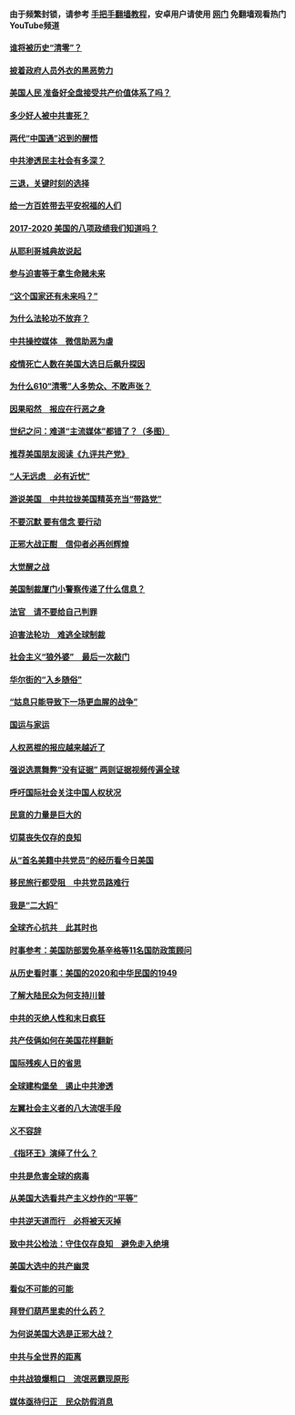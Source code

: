 #### 由于频繁封锁，请参考 [手把手翻墙教程](https://github.com/gfw-breaker/guides/wiki/)，安卓用户请使用 [网门](https://github.com/gfw-breaker/nogfw/blob/master/dl.md?t=01190500) 免翻墙观看热门YouTube频道 

#### [谁将被历史“清零”？](../pages/73/417485.md?t=01190500) 

#### [披着政府人员外衣的黑恶势力](../pages/73/417442.md?t=01190500) 

#### [美国人民 准备好全盘接受共产价值体系了吗？](../pages/73/417491.md?t=01190500) 

#### [多少好人被中共害死？](../pages/73/417144.md?t=01190500) 

#### [两代“中国通”迟到的醒悟](../pages/73/417064.md?t=01190500) 

#### [中共渗透民主社会有多深？](../pages/73/417063.md?t=01190500) 

#### [三退，关键时刻的选择](../pages/73/416969.md?t=01190500) 

#### [给一方百姓带去平安祝福的人们](../pages/73/416941.md?t=01190500) 

#### [2017-2020  美国的八项政绩我们知道吗？](../pages/73/416968.md?t=01190500) 

#### [从耶利哥城典故说起](../pages/73/416892.md?t=01190500) 

#### [参与迫害等于拿生命赌未来](../pages/73/416856.md?t=01190500) 

#### [“这个国家还有未来吗？”](../pages/73/416852.md?t=01190500) 

#### [为什么法轮功不放弃？](../pages/73/416864.md?t=01190500) 

#### [中共操控媒体　微信助恶为虐](../pages/73/416724.md?t=01190500) 

#### [疫情死亡人数在美国大选日后飙升探因](../pages/73/416606.md?t=01190500) 

#### [为什么610“清零”人多势众、不敢声张？](../pages/73/416632.md?t=01190500) 

#### [因果昭然　报应在行恶之身](../pages/73/416582.md?t=01190500) 

#### [世纪之问：难道“主流媒体”都错了？（多图）](../pages/73/416571.md?t=01190500) 

#### [推荐美国朋友阅读《九评共产党》](../pages/73/416510.md?t=01190500) 

#### [“人无远虑　必有近忧”](../pages/73/416513.md?t=01190500) 

#### [游说美国　中共拉拢美国精英充当“带路党”](../pages/73/416529.md?t=01190500) 

#### [不要沉默 要有信念 要行动](../pages/73/416457.md?t=01190500) 

#### [正邪大战正酣　信仰者必再创辉煌](../pages/73/416433.md?t=01190500) 

#### [大觉醒之战](../pages/73/416456.md?t=01190500) 

#### [美国制裁厦门小警察传递了什么信息？](../pages/73/416432.md?t=01190500) 

#### [法官　请不要给自己判罪](../pages/73/416379.md?t=01190500) 

#### [迫害法轮功　难逃全球制裁](../pages/73/416380.md?t=01190500) 

#### [社会主义“狼外婆”　最后一次敲门](../pages/73/416394.md?t=01190500) 

#### [华尔街的“入乡随俗”](../pages/73/416395.md?t=01190500) 

#### [“姑息只能导致下一场更血腥的战争”](../pages/73/416223.md?t=01190500) 

#### [国运与家运](../pages/73/416224.md?t=01190500) 

#### [人权恶棍的报应越来越近了](../pages/73/416276.md?t=01190500) 

#### [强说选票舞弊“没有证据” 两则证据视频传遍全球](../pages/73/416227.md?t=01190500) 

#### [呼吁国际社会关注中国人权状况](../pages/73/416135.md?t=01190500) 

#### [民意的力量是巨大的](../pages/73/416222.md?t=01190500) 

#### [切莫丧失仅存的良知](../pages/73/416134.md?t=01190500) 

#### [从“首名美籍中共党员”的经历看今日美国](../pages/73/416114.md?t=01190500) 

#### [移民旅行都受阻　中共党员路难行](../pages/73/416033.md?t=01190500) 

#### [我是“二大妈”](../pages/73/415529.md?t=01190500) 

#### [全球齐心抗共　此其时也](../pages/73/415989.md?t=01190500) 

#### [时事参考：美国防部罢免基辛格等11名国防政策顾问](../pages/73/415970.md?t=01190500) 

#### [从历史看时事：美国的2020和中华民国的1949](../pages/73/415949.md?t=01190500) 

#### [了解大陆民众为何支持川普](../pages/73/415950.md?t=01190500) 

#### [中共的灭绝人性和末日疯狂](../pages/73/415944.md?t=01190500) 

#### [共产伎俩如何在美国花样翻新](../pages/73/415908.md?t=01190500) 

#### [国际残疾人日的省思](../pages/73/415849.md?t=01190500) 

#### [全球建构堡垒　遏止中共渗透](../pages/73/415850.md?t=01190500) 

#### [左翼社会主义者的八大流氓手段](../pages/73/415802.md?t=01190500) 

#### [义不容辞](../pages/73/415807.md?t=01190500) 

#### [《指环王》演绎了什么？](../pages/73/415739.md?t=01190500) 

#### [中共是危害全球的病毒](../pages/73/415569.md?t=01190500) 

#### [从美国大选看共产主义炒作的“平等”](../pages/73/415654.md?t=01190500) 

#### [中共逆天道而行　必将被天灭掉](../pages/73/415626.md?t=01190500) 

#### [致中共公检法：守住仅存良知　避免走入绝境](../pages/73/415627.md?t=01190500) 

#### [美国大选中的共产幽灵](../pages/73/415618.md?t=01190500) 

#### [看似不可能的可能](../pages/73/415619.md?t=01190500) 

#### [拜登们葫芦里卖的什么药？](../pages/73/415531.md?t=01190500) 

#### [为何说美国大选是正邪大战？](../pages/73/415530.md?t=01190500) 

#### [中共与全世界的距离](../pages/73/415435.md?t=01190500) 

#### [中共战狼爆粗口　流氓恶霸现原形](../pages/73/415426.md?t=01190500) 

#### [媒体亟待归正　民众防假消息](../pages/73/415402.md?t=01190500) 

